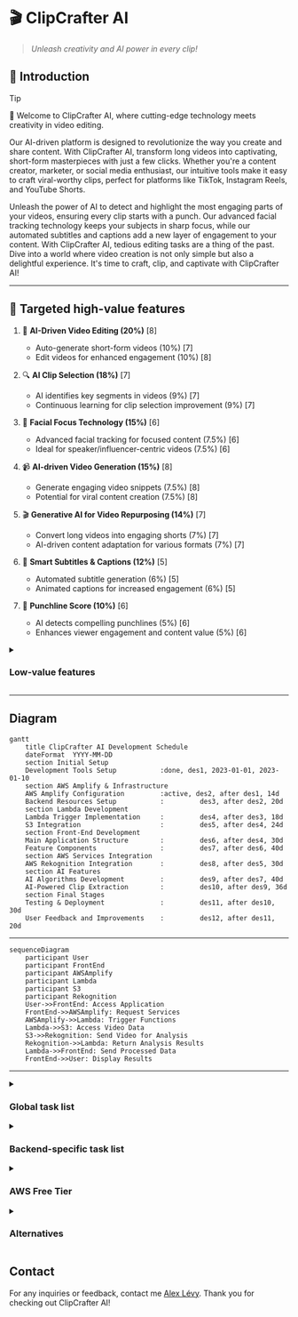 # 🎬 ClipCrafter AI

> _Unleash creativity and AI power in every clip!_

## 🏁 Introduction

> [!TIP]
> 👋 Welcome to ClipCrafter AI, where cutting-edge technology meets creativity in video editing.
>
> Our AI-driven platform is designed to revolutionize the way you create and share content. With ClipCrafter AI, transform long videos into captivating, short-form masterpieces with just a few clicks. Whether you're a content creator, marketer, or social media enthusiast, our intuitive tools make it easy to craft viral-worthy clips, perfect for platforms like TikTok, Instagram Reels, and YouTube Shorts.
>
> Unleash the power of AI to detect and highlight the most engaging parts of your videos, ensuring every clip starts with a punch. Our advanced facial tracking technology keeps your subjects in sharp focus, while our automated subtitles and captions add a new layer of engagement to your content. With ClipCrafter AI, tedious editing tasks are a thing of the past. Dive into a world where video creation is not only simple but also a delightful experience. It's time to craft, clip, and captivate with ClipCrafter AI!

---

## 🎯 Targeted high-value features

1. 🎥 **AI-Driven Video Editing (20%)** [8]

   - Auto-generate short-form videos (10%) [7]
   - Edit videos for enhanced engagement (10%) [8]

2. 🔍 **AI Clip Selection (18%)** [7]

   - AI identifies key segments in videos (9%) [7]
   - Continuous learning for clip selection improvement (9%) [7]

3. 🧔 **Facial Focus Technology (15%)** [6]

   - Advanced facial tracking for focused content (7.5%) [6]
   - Ideal for speaker/influencer-centric videos (7.5%) [6]

4. 📹 **AI-driven Video Generation (15%)** [8]

   - Generate engaging video snippets (7.5%) [8]
   - Potential for viral content creation (7.5%) [8]

5. 🎬 **Generative AI for Video Repurposing (14%)** [7]

   - Convert long videos into engaging shorts (7%) [7]
   - AI-driven content adaptation for various formats (7%) [7]

6. 📝 **Smart Subtitles & Captions (12%)** [5]

   - Automated subtitle generation (6%) [5]
   - Animated captions for increased engagement (6%) [5]

7. 🎯 **Punchline Score (10%)** [6]

   - AI detects compelling punchlines (5%) [6]
   - Enhances viewer engagement and content value (5%) [6]

<details>
<summary>

### Low-value features

</summary>

8. 🔄 **AI Feedback Loop (9%)** [7]

   - AI improves highlight recommendations (4.5%) [7]
   - Adapts to viewer preferences and trends (4.5%) [7]

9. 🎧 **Enhanced Audio-Video Sync (10%)** [5]

   - Advanced audio editing features (5%) [5]
   - Seamless synchronization with video (5%) [5]

10. 💬 **Responsive Captions & Layout (8%)** [6]

    - Dynamic captions for diverse content (4%) [6]
    - AI-driven layout for optimal viewing (4%) [6]

11. 🔄 **YouTube Link Conversion (8%)** [6]

    - Converts YouTube content for social media (4%) [6]
    - Streamlines content sharing across platforms (4%) [6]

12. 📊 **Content Performance Analytics (10%)** [7]

    - Track viewer engagement and metrics (5%) [7]
    - Optimize content based on analytics insights (5%) [7]

13. 🌍 **Global Audience Reach (9%)** [7]

    - Localization features for global audience (4.5%) [7]
    - Multi-language support for wider accessibility (4.5%) [7]

14. 🔄 **Cross-Platform Sharing (7%)** [5]

    - Easy sharing on social media platforms (3.5%) [5]
    - Supports multiple video formats and aspect ratios (3.5%) [5]

15. 🤖 **Automated Content Moderation (8%)** [7]

    - AI-driven moderation for content quality (4%) [7]
    - Ensure compliance with platform guidelines (4%) [7]

16. 🎨 **Creative Editing Tools (7%)** [6]

    - Wide range of creative editing options (3.5%) [6]
    - User-friendly interface for non-professionals (3.5%) [6]

17. 🌐 **Multi-Platform Streaming (6%)** [6]

    - Stream to various platforms with custom branding (3%) [6]
    - Audience participation and interaction features (3%) [6]

18. 📈 **SEO Optimization for Videos (6%)** [6]

    - Enhance video discoverability on search engines (3%) [6]
    - Tools for optimizing video titles, descriptions, and tags (3%) [6]

19. 📝 **Video Transcription Tools (5%)** [4]

    - Transcribe video content for repurposing (2.5%) [4]
    - Convert content into different formats (2.5%) [4]

20. 🌟 **Unlimited High-Quality Exports (5%)** [4]
    - High-quality video exports (2.5%) [4]
    - No limit on the number of exports (2.5%) [4]

This list now includes a core for each feature, providing insight into the complexity of implementation for each aspect of the product.
</details>

---

## Diagram

```mermaid
gantt
    title ClipCrafter AI Development Schedule
    dateFormat  YYYY-MM-DD
    section Initial Setup
    Development Tools Setup           :done, des1, 2023-01-01, 2023-01-10
    section AWS Amplify & Infrastructure
    AWS Amplify Configuration         :active, des2, after des1, 14d
    Backend Resources Setup           :         des3, after des2, 20d
    section Lambda Development
    Lambda Trigger Implementation     :         des4, after des3, 18d
    S3 Integration                    :         des5, after des4, 24d
    section Front-End Development
    Main Application Structure        :         des6, after des4, 30d
    Feature Components                :         des7, after des6, 40d
    section AWS Services Integration
    AWS Rekognition Integration       :         des8, after des5, 30d
    section AI Features
    AI Algorithms Development         :         des9, after des7, 40d
    AI-Powered Clip Extraction        :         des10, after des9, 36d
    section Final Stages
    Testing & Deployment              :         des11, after des10, 30d
    User Feedback and Improvements    :         des12, after des11, 20d
```

---
```mermaid
sequenceDiagram
    participant User
    participant FrontEnd
    participant AWSAmplify
    participant Lambda
    participant S3
    participant Rekognition
    User->>FrontEnd: Access Application
    FrontEnd->>AWSAmplify: Request Services
    AWSAmplify->>Lambda: Trigger Functions
    Lambda->>S3: Access Video Data
    S3->>Rekognition: Send Video for Analysis
    Rekognition->>Lambda: Return Analysis Results
    Lambda->>FrontEnd: Send Processed Data
    FrontEnd->>User: Display Results
```

---


<details>
<summary>

### Global task list

</summary>

1. **Initial Setup and Development Tools**

   - [x] Set up the Next.js environment for front-end development.
   - [x] Configure TypeScript for Lambda code.
   - [x] Set up ESLint for code analysis.
   - [x] Establish GitHub workflows for code quality checks.

2. **AWS Amplify and Infrastructure**

   - [x] Initial configuration of AWS Amplify for the project.
   - [x] Configure backend resources with Amplify (API, Auth, Storage).
   - [x] Set up automatic multi-region S3 bucket replication to handle the London region for Rekognition.

3. **Lambda Development and S3 Integration**

   - [x] Implement automatic Lambda trigger on S3 file upload.
   - [x] Develop the `download` function in S3 with progress information.
   - [x] Create FFmpeg commands with batch processing for optimization.
   - [x] Utilize `ffmpeg concatList.txt` for video concatenation.
   - [x] Implement `StatusUploader` for managing operation statuses.
   - [x] Configure AWS SAM for running Lambda locally with Docker during development.

4. **Front-End Development**

   - [x] Develop the main application structure (`Main.tsx`, `layout.tsx`, `page.tsx`).
   - [x] Implement global styles (`globals.css`).
   - [x] Develop feature components (`Features.tsx`).
   - [x] Use Amplify UI React library for user interface.

5. **AWS Services Integration**

   - [x] Integrate AWS Rekognition for video analysis.
   - [x] Use `ffmpeg getCmd` with blurred background for video processing.

6. **Specific Feature Development**

   - [ ] Set up AWS Transcribe for automatic transcription.
   - [ ] Use AWS Comprehend to analyze transcribed text.
   - [ ] Transition from Lambda FFmpeg Layer to AWS MediaConvert Jobs.
   - [ ] Embed generated subtitles into the video using AWS MediaConvert.
   - [ ] Design an AWS Step Functions workflow to automate the process.

7. **🎥 AI-Driven Video Generation and Editing**

   - [ ] Develop AI algorithms for automatic video generation and editing.
   - [ ] Create functionality to transform long-form videos into short clips for social media platforms.

8. **🔍 AI-Powered Clip Extraction**

   - [ ] Implement AI techniques for identifying and extracting key segments from longer videos.
   - [ ] Set up an AI feedback loop for improved clip selection.

9. **🧔 Facial Tracking and Center Stage Focus**

   - [ ] Develop facial tracking technology for content focusing on speakers or influencers.

10. **📝 Automated Subtitles and Captions**

    - [ ] Integrate automated and animated subtitles and captions.

11. **🎧 Advanced Audio and Video Editing Features**

    - [ ] Implement advanced audio editing and synchronization features.
    - [ ] Develop an intuitive interface for video trimming, clipping, and editing.

12. **💬 Dynamic Captions and AI-Relayout**

    - [ ] Create dynamic captions responsive to video content.
    - [ ] Implement AI-relayout for optimal viewing on different platforms.

13. **🔄 Multi-Platform Compatibility and Sharing**

    - [ ] Ensure easy sharing of videos across various social media platforms.
    - [ ] Support multiple video formats and aspect ratios.

14. **📝 Transcription and Repurposing Tools**

    - [ ] Develop tools for video content transcription and repurposing.

15. **Testing, Deployment, and Monitoring**

    - [ ] Conduct comprehensive testing of the entire pipeline.
    - [ ] Adjust configurations based on test results for optimal performance.
    - [ ] Deploy the solution in a production environment.
    - [ ] Set up system performance monitoring and alerts.

16. **Improvements and Maintenance**

    - [ ] Implement analytics to measure the effectiveness of video processing.
    - [ ] Continuously improve the system based on user feedback and analytics data.

17. **Ongoing and Upcoming Developments**
    - [ ] (In progress) Integrate Stripe for payments.
    - [ ] (To do) Create documentation for the system and its components.
    - [ ] (To do) Train team members or end-users on how to use the system effectively.
    - [ ] Integrate AWS Rekognition's segment detection API into your video processing pipeline.
    - [ ] Develop a system to parse and interpret the output from Rekognition for identifying key video segments.
    - [ ] Automate the video editing process based on the segments identified by Rekognition.
    - [ ] Test and optimize the integration for accuracy and efficiency.

This list includes the tasks necessary to develop the new AI-driven video editing features, ensuring a comprehensive approach to building a versatile and user-friendly video editing platform.

</details>

<details>
<summary>
  
### Backend-specific task list

</summary>

1. 📤 **StatusUploader.ts**

   - [x] Implement basic structure of `StatusUploader` class.
   - [ ] Review and optimize error handling in `StatusUploader` class.
   - [ ] Add unit tests for different scenarios (e.g., successful upload, failed upload).
   - [ ] Consider implementing a retry mechanism for failed S3 operations.
   - [ ] Document the class methods for better maintainability.

2. ⚙️ **config.ts**

   - [x] Define basic configuration structure.
   - [ ] Validate configuration values (e.g., check for valid region, thresholds).
   - [ ] Consider using environment variables for sensitive data.
   - [ ] Add comments to explain each configuration option.

3. 📄 **event.json**

   - [x] Create a basic event JSON structure for testing.
   - [ ] Create additional test event JSON files for different scenarios.
   - [ ] Validate the structure of the event in your Lambda function to handle malformed events.

4. 📊 **getData.ts**

   - [x] Extract data from Lambda S3 event.
   - [ ] Implement more robust error handling and logging.
   - [ ] Optimize the data extraction logic for efficiency.
   - [ ] Add comments to clarify the purpose of each step in the data extraction process.

5. 🚀 **index.ts**

   - [x] Set up the main Lambda handler function.
   - [ ] Refactor the handler for better readability and maintainability.
   - [ ] Implement more detailed logging for each step of the process.
   - [ ] Add error handling for each external call (e.g., S3, Rekognition).

6. 📝 **logger.ts**

   - [x] Create a basic logging function.
   - [ ] Extend the logger functionality to support different log levels (e.g., info, warn, error).
   - [ ] Implement a mechanism to toggle logging on/off based on environment variables.

7. 📈 **qlip-crop-model-out.json**

   - [x] Provide a sample output model JSON.
   - [ ] Validate the JSON structure to ensure it meets your application's requirements.
   - [ ] Consider moving model output data to a more secure storage if it contains sensitive information.

8. 👁️ **rekognition.ts**

   - [x] (Assuming) Basic AWS Rekognition integration.
   - [ ] Implement error handling and logging for AWS Rekognition calls.
   - [ ] Optimize Rekognition interactions for performance and cost.
   - [ ] Add unit tests for the Rekognition integration.

9. 🌐 **s3.ts**

   - [x] Implement basic S3 upload and download functions.
   - [ ] Implement more comprehensive error handling for S3 operations.
   - [ ] Optimize file upload/download methods for large files.
   - [ ] Add functionality to handle different S3 event types.

10. ✅ **getData.test.ts**

    - [x] Basic unit tests for `getData` function.
    - [ ] Add more test cases covering edge cases and error scenarios.
    - [ ] Implement mock objects for S3 to test without AWS dependencies.
    - [ ] Review and improve the assertions for better test coverage.

11. 🎥 **video.test.ts**

    - [x] (Assuming) Basic structure for video processing tests.
    - [ ] Write unit tests for video processing logic.
    - [ ] Mock external dependencies (e.g., file system, AWS services) in tests.
    - [ ] Ensure tests cover both successful and failure scenarios.

12. 🧩 **types.ts**, **utils.ts**, **video.ts**
    - [x] Basic types, utility functions, and video processing logic.
    - [ ] For `types.ts`: Document each type/interface for clarity.
    - [ ] For `utils.ts`: Add error handling in utility functions.
    - [ ] For `video.ts`: Optimize video processing functions for performance.
    - [ ] Add unit tests for utility functions and video processing logic.

</details>

<details>
<summary>
  
### AWS Free Tier

</summary>

- **Transcribe**: 60 minutes per month for 12 months.
- **Amplify**: 1,000 build & deploy minutes per month; 5GB hosting, and 15GB outbound data transfer per month.
- **Rekognition**: 5,000 images per month or 1,000 minutes of video processed per month for 12 months.
- **MediaConvert**: 20 minutes of video conversion per month.
- **Comprehend**: 50K units of text (5M characters) for text analysis per month for 12 months.
- **Lambda**: 1 million free requests and 400,000 GB-seconds of compute time per month.
- **S3**: 5GB of standard storage, 20,000 GET requests, and 2,000 PUT requests per month for 12 months.
- **AMPLIFY STUDIO**: Included in the Amplify Free Tier.
- **AMPLIFY CLI**: Free to use, costs depend on the AWS resources used.
- **AMPLIFY LIBRARIES**: Free to use, costs depend on the AWS resources used.
- **API Gateway**: 1 million API calls per month for 12 months.
- **AppSync**: 250K queries per month and 250K real-time data records per month for 12 months.
- **CloudFront**: 50GB data out and 2,000,000 HTTP or HTTPS requests per month for 12 months.
- **Cognito**: 50,000 active users per month for Amazon Cognito User Pools.
- **DynamoDB**: 25GB of storage, 25 read capacity units, and 25 write capacity units; 2.5 million stream read requests per month for 12 months.
- **Elasticsearch**: 750 hours of t2.small.elasticsearch instance per month for 12 months.
- **Kinesis**: 1 shard of Kinesis Data Stream for 12 months.
- **Lex**: 10,000 text requests or 5,000 voice requests per month for 12 months.
- **Location Service**: 25,000 map requests per month and 25,000 positioning requests per month for 12 months.
- **Pinpoint**: 5,000 targeted users per month; 1M push notifications.

</details>

<details>
<summary>
  
### Alternatives

</summary>

### Klap.app

- **AI-driven Video Generation:** Creates engaging snippets from videos, potentially viral
- **AI-powered Video Editing:** Automatically generates TikToks, Reels, and Shorts from long-form YouTube content
- **YouTube Link Conversion:** Converts YouTube videos into short-form videos for social platforms

### Qlip.ai

- **Punchline Score:** AI detects compelling punchlines within the video
- **AI Feedback Loop:** Improves highlight recommendations over time
- **AI-Powered Clipping:** Extracts short clips from long videos

### Vizard.ai

- **Transcription and Editing:** Streamlines video content creation and repurposing
- **Automated Video Editing:** Simplifies the video editing process
- **Audio Editing and Sync:** Advanced audio editing features and seamless syncing with visuals

### 2short.ai

- **Captivating Facial Tracking:** Keeps the subject at the center with facial tracking
- **Effortless Animated Subtitles:** Adds animated subtitles to videos
- **Automated Clip Generation:** Extracts engaging segments from longer videos

### Opus.pro

- **Generative AI for Video Repurposing:** Converts long videos into shorts
- **Dynamic Captions and AI-Relayout:** Offers features like dynamic captions for enhanced viewer engagement
- **Multi-Platform Streaming:** Facilitates streaming to various platforms with custom branding and audience participation

</details>

## Contact

For any inquiries or feedback, contact me [Alex Lévy](mailto:alexlevy0@gmail.com).
Thank you for checking out ClipCrafter AI!
